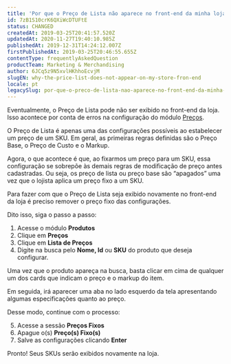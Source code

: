 ```yaml
---
title: 'Por que o Preço de Lista não aparece no front-end da minha loja?'
id: 7zB1S10crK6QXiWcDTUFtE
status: CHANGED
createdAt: 2019-03-25T20:41:57.520Z
updatedAt: 2020-11-27T19:40:10.985Z
publishedAt: 2019-12-31T14:24:12.007Z
firstPublishedAt: 2019-03-25T20:46:55.655Z
contentType: frequentlyAskedQuestion
productTeam: Marketing & Merchandising
author: 6JCq5z9N5xvlHKhhoEcvjM
slugEN: why-the-price-list-does-not-appear-on-my-store-fron-end
locale: pt
legacySlug: por-que-o-preco-de-lista-nao-aparece-no-front-end-da-minha-loja
---
```


Eventualmente, o Preço de Lista pode não ser exibido no front-end da loja. Isso acontece por conta de erros na configuração do módulo [Preços](/pt/tutorial/lista-de-precos-v2--tutorials_4394 "Preços"). 

O Preço de Lista é apenas uma das configurações possíveis ao estabelecer um preço de um SKU. Em geral, as primeiras regras definidas são o Preço Base, o Preço de Custo e o Markup.

Agora, o que acontece é que, ao fixarmos um preço para um SKU, essa configuração se sobrepõe às demais regras de modificação de preço antes cadastradas. Ou seja, os preço de lista ou preço base são “apagados” uma vez que o lojista aplica um preço fixo a um SKU.

Para fazer com que o Preço de Lista seja exibido novamente no front-end da loja é preciso remover o preço fixo das configurações.

Dito isso, siga o passo a passo: 

1. Acesse o módulo __Produtos__ 
2. Clique em __Preços__
3. Clique em __Lista de Preços__ 
4. Digite na busca pelo __Nome, Id__ ou __SKU__ do produto que deseja configurar.

Uma vez que o produto apareça na busca, basta clicar em cima de qualquer um dos cards que indicam o preço e o markup do item.  

Em seguida, irá aparecer uma aba no lado esquerdo da tela apresentando algumas especificações quanto ao preço.  

Desse modo, continue com o processo:

5. Acesse a sessão __Preços Fixos__
6. Apague o(s) __Preço(s) Fixo(s)__  
7. Salve as configurações clicando __Enter__

Pronto! Seus SKUs serão exibidos novamente na loja. 
